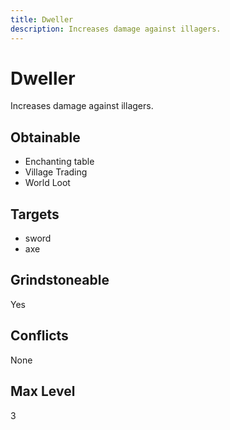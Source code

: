 ```yaml
---
title: Dweller
description: Increases damage against illagers.
---
```

# Dweller
Increases damage against illagers.
## Obtainable
- Enchanting table
- Village Trading
- World Loot
## Targets
- sword
 - axe
## Grindstoneable
Yes
## Conflicts
None
## Max Level
3
